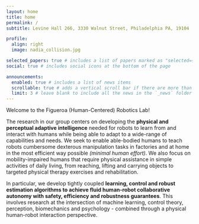 ```yaml
---
layout: home
title: home
permalink: /
subtitle: Levine Hall 266, 3330 Walnut Street, Philadelphia PA, 19104

profile:
  align: right
  image: nadia_collision.jpg

selected_papers: true # includes a list of papers marked as "selected={true}"
social: true # includes social icons at the bottom of the page

announcements:
  enabled: true # includes a list of news items
  scrollable: true # adds a vertical scroll bar if there are more than 3 news items
  limit: 3 # leave blank to include all the news in the `_news` folder
---
```


Welcome to the Figueroa (Human-Centered) Robotics Lab!

The research in our group centers on developing the **physical and perceptual adaptive intelligence** needed for robots to learn from and interact with humans while being able to adapt to a wide-range of capabilities and needs. We seek to enable able-bodied humans to teach robots cumbersome dexterous manipulation tasks in factories and at home in the most efficient way possible *(minimal human effort)*. We also focus on mobility-impaired humans that require physical assistance in simple activities of daily living, from reaching, lifting and carrying objects to targeted physical therapy exercises and rehabilitation. 

In particular, we develop tightly coupled **learning, control and robust estimation algorithms to achieve fluid human-robot collaborative autonomy with safety, efficiency and robustness guarantees**. This involves research at the intersection of machine learning, control theory, perception, biomechanics and psychology - combined through a physical human-robot interaction perspective.

<!-- Write your biography here. Tell the world about yourself. Link to your favorite [subreddit](http://reddit.com). You can put a picture in, too. The code is already in, just name your picture `prof_pic.jpg` and put it in the `img/` folder.

Put your address / P.O. box / other info right below your picture. You can also disable any of these elements by editing `profile` property of the YAML header of your `_pages/about.md`. Edit `_bibliography/papers.bib` and Jekyll will render your [publications page](/al-folio/publications/) automatically.

Link to your social media connections, too. This theme is set up to use [Font Awesome icons](https://fontawesome.com/) and [Academicons](https://jpswalsh.github.io/academicons/), like the ones below. Add your Facebook, Twitter, LinkedIn, Google Scholar, or just disable all of them. -->
